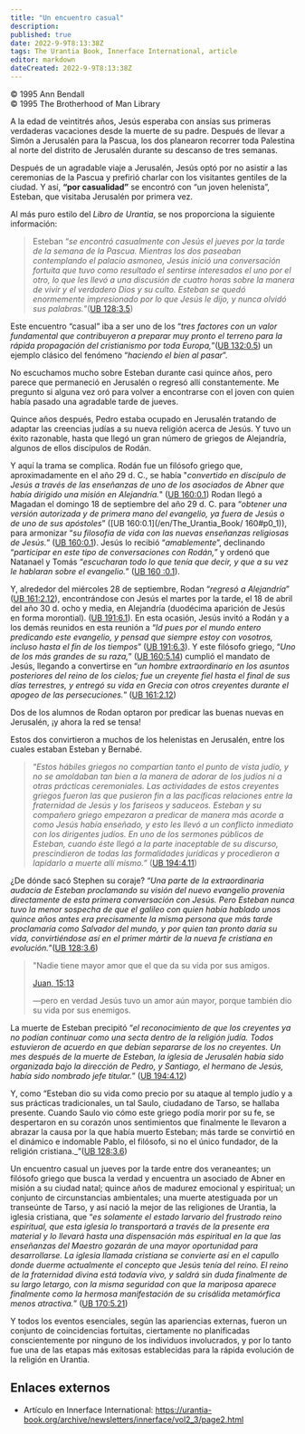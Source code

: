 ```yaml
---
title: "Un encuentro casual"
description: 
published: true
date: 2022-9-9T8:13:38Z
tags: The Urantia Book, Innerface International, article
editor: markdown
dateCreated: 2022-9-9T8:13:38Z
---
```


<p class="v-card v-sheet theme--light grey lighten-3 px-2">© 1995 Ann Bendall<br>© 1995 The Brotherhood of Man Library</p>

A la edad de veintitrés años, Jesús esperaba con ansias sus primeras verdaderas vacaciones desde la muerte de su padre. Después de llevar a Simón a Jerusalén para la Pascua, los dos planearon recorrer toda Palestina al norte del distrito de Jerusalén durante su descanso de tres semanas.

Después de un agradable viaje a Jerusalén, Jesús optó por no asistir a las ceremonias de la Pascua y prefirió charlar con los visitantes gentiles de la ciudad. Y así, **“por casualidad”** se encontró con “un joven helenista”, Esteban, que visitaba Jerusalén por primera vez.

Al más puro estilo del _Libro de Urantia_, se nos proporciona la siguiente información:

> Esteban “_se encontró casualmente con Jesús el jueves por la tarde de la semana de la Pascua. Mientras los dos paseaban contemplando el palacio asmoneo, Jesús inició una conversación fortuita que tuvo como resultado el sentirse interesados el uno por el otro, lo que les llevó a una discusión de cuatro horas sobre la manera de vivir y el verdadero Dios y su culto. Esteban se quedó enormemente impresionado por lo que Jesús le dijo, y nunca olvidó sus palabras._”([UB 128:3.5](/en/The_Urantia_Book/128#p3_5))

Este encuentro “casual” iba a ser uno de los “_tres factores con un valor fundamental que contribuyeron a preparar muy pronto el terreno para la rápida propagación del cristianismo por toda Europa,_”([UB 132:0.5](/en/The_Urantia_Book/132#p0_5)) un ejemplo clásico del fenómeno “_haciendo el bien al pasar_”.

No escuchamos mucho sobre Esteban durante casi quince años, pero parece que permaneció en Jerusalén o regresó allí constantemente. Me pregunto si alguna vez oró para volver a encontrarse con el joven con quien había pasado una agradable tarde de jueves.

Quince años después, Pedro estaba ocupado en Jerusalén tratando de adaptar las creencias judías a su nueva religión acerca de Jesús. Y tuvo un éxito razonable, hasta que llegó un gran número de griegos de Alejandría, algunos de ellos discípulos de Rodán.

Y aquí la trama se complica. Rodán fue un filósofo griego que, aproximadamente en el año 29 d. C., se había "_convertido en discípulo de Jesús a través de las enseñanzas de uno de los asociados de Abner que había dirigido una misión en Alejandría._" ([UB 160:0.1](/en/The_Urantia_Book/160#p0_1)) Rodan llegó a Magadan el domingo 18 de septiembre del año 29 d. C. para “_obtener una versión autorizada y de primera mano del evangelio, ya fuera de Jesús o de uno de sus apóstoles_” ([UB 160:0.1](/en/The_Urantia_Book/ 160#p0_1)), para armonizar “_su filosofía de vida con las nuevas enseñanzas religiosas de Jesús._” ([UB 160:0.1](/en/The_Urantia_Book/160#p0_1)). Jesús lo recibió “_amablemente_”, declinando “_participar en este tipo de conversaciones con Rodán,_” y ordenó que Natanael y Tomás “_escucharan todo lo que tenía que decir, y que a su vez le hablaran sobre el evangelio._” ([UB 160 :0.1](/es/El_libro_de_Urantia/160#p0_1)).

Y, alrededor del miércoles 28 de septiembre, Rodan “_regresó a Alejandría_” ([UB 161:2.12](/en/The_Urantia_Book/161#p2_12)), encontrándose con Jesús el martes por la tarde, el 18 de abril del año 30 d. ocho y media, en Alejandría (duodécima aparición de Jesús en forma morontial). ([UB 191:6.1](/en/El_Libro_de_Urantia/191#p6_1)). En esta ocasión, Jesús invitó a Rodán y a los demás reunidos en esta reunión a “_Id pues por el mundo entero predicando este evangelio, y pensad que siempre estoy con vosotros, incluso hasta el fin de los tiempos_” ([UB 191:6.3](/en/El_Libro_de_Urantia/191#p6_3)). Y este filósofo griego, “_Uno de los más grandes de su raza,_” ([UB 160:5.14](/en/The_Urantia_Book/160#p5_14)) cumplió el mandato de Jesús, llegando a convertirse en “_un hombre extraordinario en los asuntos posteriores del reino de los cielos; fue un creyente fiel hasta el final de sus días terrestres, y entregó su vida en Grecia con otros creyentes durante el apogeo de las persecuciones._” ([UB 161:2.12](/en/The_Urantia_Book/161#p2_12))

Dos de los alumnos de Rodan optaron por predicar las buenas nuevas en Jerusalén, ¡y ahora la red se tensa!

Estos dos convirtieron a muchos de los helenistas en Jerusalén, entre los cuales estaban Esteban y Bernabé.

> “_Estos hábiles griegos no compartían tanto el punto de vista judío, y no se amoldaban tan bien a la manera de adorar de los judíos ni a otras prácticas ceremoniales. Las actividades de estos creyentes griegos fueron las que pusieron fin a las pacíficas relaciones entre la fraternidad de Jesús y los fariseos y saduceos. Esteban y su compañero griego empezaron a predicar de manera más acorde a como Jesús había enseñado, y esto les llevó a un conflicto inmediato con los dirigentes judíos. En uno de los sermones públicos de Esteban, cuando éste llegó a la parte inaceptable de su discurso, prescindieron de todas las formalidades jurídicas y procedieron a lapidarlo a muerte allí mismo._” ([UB 194:4.11](/en/The_Urantia_Book/194#p4_11))

¿De dónde sacó Stephen su coraje? “_Una parte de la extraordinaria audacia de Esteban proclamando su visión del nuevo evangelio provenía directamente de esta primera conversación con Jesús. Pero Esteban nunca tuvo la menor sospecha de que el galileo con quien había hablado unos quince años antes era precisamente la misma persona que más tarde proclamaría como Salvador del mundo, y por quien tan pronto daría su vida, convirtiéndose así en el primer mártir de la nueva fe cristiana en evolución._”([UB 128:3.6](/es/El_Libro_de_Urantia/128#p3_6))

> "Nadie tiene mayor amor que el que da su vida por sus amigos.
>
> [Juan, 15:13](/es/Bible/John/15#v13)
>
> —pero en verdad Jesús tuvo un amor aún mayor, porque también dio su vida por sus enemigos.

La muerte de Esteban precipitó “_el reconocimiento de que los creyentes ya no podían continuar como una secta dentro de la religión judía. Todos estuvieron de acuerdo en que debían separarse de los no creyentes. Un mes después de la muerte de Esteban, la iglesia de Jerusalén había sido organizada bajo la dirección de Pedro, y Santiago, el hermano de Jesús, había sido nombrado jefe titular._” ([UB 194:4.12](/en/The_Urantia_Book/194#p4_12))

Y, como “Esteban dio su vida como precio por su ataque al templo judío y a sus prácticas tradicionales, un tal Saulo, ciudadano de Tarso, se hallaba presente. Cuando Saulo vio cómo este griego podía morir por su fe, se despertaron en su corazón unos sentimientos que finalmente le llevaron a abrazar la causa por la que había muerto Esteban; más tarde se convirtió en el dinámico e indomable Pablo, el filósofo, si no el único fundador, de la religión cristiana._”([UB 128:3.6](/en/The_Urantia_Book/128#p3_6))

Un encuentro casual un jueves por la tarde entre dos veraneantes; un filósofo griego que busca la verdad y encuentra un asociado de Abner en misión a su ciudad natal; quince años de madurez emocional y espiritual; un conjunto de circunstancias ambientales; una muerte atestiguada por un transeúnte de Tarso, y así nació la mejor de las religiones de Urantia, la iglesia cristiana, que “_es solamente el estado larvario del frustrado reino espiritual, que esta iglesia lo transportará a través de la presente era material y lo llevará hasta una dispensación más espiritual en la que las enseñanzas del Maestro gozarán de una mayor oportunidad para desarrollarse. La iglesia llamada cristiana se convierte así en el capullo donde duerme actualmente el concepto que Jesús tenía del reino. El reino de la fraternidad divina está todavía vivo, y saldrá sin duda finalmente de su largo letargo, con la misma seguridad con que la mariposa aparece finalmente como la hermosa manifestación de su crisálida metamórfica menos atractiva._” ([UB 170:5.21](/en/The_Urantia_Book/170#p5_21))

Y todos los eventos esenciales, según las apariencias externas, fueron un conjunto de coincidencias fortuitas, ciertamente no planificadas conscientemente por ninguno de los individuos involucrados, y por lo tanto fue una de las etapas más exitosas establecidas para la rápida evolución de la religión en Urantia.

## Enlaces externos

- Artículo en Innerface International: https://urantia-book.org/archive/newsletters/innerface/vol2_3/page2.html


